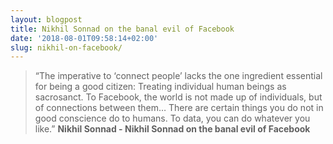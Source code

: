 ```yaml
---
layout: blogpost
title: Nikhil Sonnad on the banal evil of Facebook
date: '2018-08-01T09:58:14+02:00'
slug: nikhil-on-facebook/
---
```

>“The imperative to ‘connect people’ lacks the one ingredient essential for being a good citizen: Treating individual human beings as sacrosanct. To Facebook, the world is not made up of individuals, but of connections between them… There are certain things you do not in good conscience do to humans. To data, you can do whatever you like.”
**Nikhil Sonnad - Nikhil Sonnad on the banal evil of Facebook**
